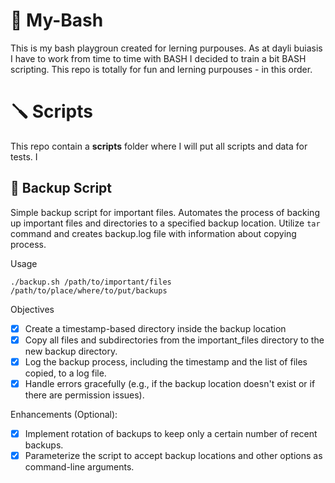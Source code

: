 # 🚙 My-Bash
This is my bash playgroun created for lerning purpouses. As at dayli buiasis I have to work from time to time with BASH I decided to train a bit BASH scripting. This repo is totally for fun and lerning purpouses - in this order.

# 🪛 Scripts
This repo contain a **scripts** folder where I will put all scripts and data for tests. I 

## 🦺 Backup Script
Simple backup script for important files. Automates the process of backing up important files and directories to a specified backup location. 
Utilize `tar` command and creates backup.log file with information about copying process.

Usage
```
./backup.sh /path/to/important/files /path/to/place/where/to/put/backups
```

Objectives
- [x] Create a timestamp-based directory inside the backup location
- [x] Copy all files and subdirectories from the important_files directory to the new backup directory.
- [x] Log the backup process, including the timestamp and the list of files copied, to a log file.
- [x] Handle errors gracefully (e.g., if the backup location doesn't exist or if there are permission issues).

Enhancements (Optional):
- [x] Implement rotation of backups to keep only a certain number of recent backups.
- [x] Parameterize the script to accept backup locations and other options as command-line arguments.
